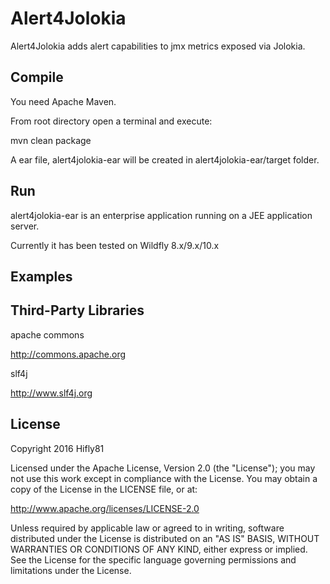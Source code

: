 Alert4Jolokia
=====================
Alert4Jolokia adds alert capabilities to jmx metrics exposed via Jolokia.


Compile
-------------------
You need Apache Maven.

From root directory open a terminal and execute:

mvn clean package

A ear file, alert4jolokia-ear will be created in alert4jolokia-ear/target folder.


Run
-------------------
alert4jolokia-ear is an enterprise application running on a JEE application server.

Currently it has been tested on Wildfly 8.x/9.x/10.x

Examples
-------------------


Third-Party Libraries
--------------
apache commons

http://commons.apache.org


slf4j

http://www.slf4j.org


License
--------------
Copyright 2016 Hifly81
 
Licensed under the Apache License, Version 2.0 (the "License"); you may not use this work except in compliance with
the License. You may obtain a copy of the License in the LICENSE file, or at:
 
http://www.apache.org/licenses/LICENSE-2.0
 
Unless required by applicable law or agreed to in writing, software distributed under the License is distributed on
an "AS IS" BASIS, WITHOUT WARRANTIES OR CONDITIONS OF ANY KIND, either express or implied. See the License for the
specific language governing permissions and limitations under the License.

